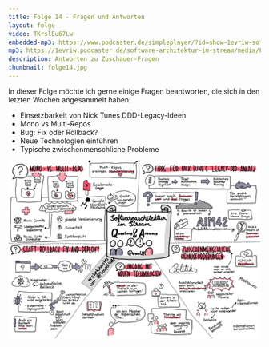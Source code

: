 ```yaml
---
title: Folge 14 - Fragen und Antworten
layout: folge
video: TKrslEu67Lw
embedded-mp3: https://www.podcaster.de/simpleplayer/?id=show~1evriw~software-architektur-im-stream~pod-7cca461df8a346b7daa4f00f5c&v=1617104411
mp3: https://1evriw.podcaster.de/software-architektur-im-stream/media/FragenUndAntworten.mp3
description: Antworten zu Zuschauer-Fragen
thumbnail: folge14.jpg
---
```


In dieser Folge möchte ich gerne einige Fragen beantworten, die sich
in den letzten Wochen angesammelt haben:

- Einsetzbarkeit von Nick Tunes DDD-Legacy-Ideen 
- Mono vs Multi-Repos
- Bug: Fix oder Rollback?
- Neue Technologien einführen
- Typische zwischenmenschliche Probleme

![Sketchnote](/sketchnotes/folge14.png "Sketchnote")
